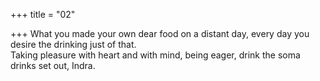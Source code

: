 +++
title = "02"

+++
What you made your own dear food on a distant day, every day you  desire the drinking just of that.  
Taking pleasure with heart and with mind, being eager, drink the soma  drinks set out, Indra.  